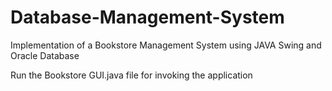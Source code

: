 # Database-Management-System
Implementation of a Bookstore Management System using JAVA Swing and Oracle Database 

Run the Bookstore GUI.java file for invoking the application

